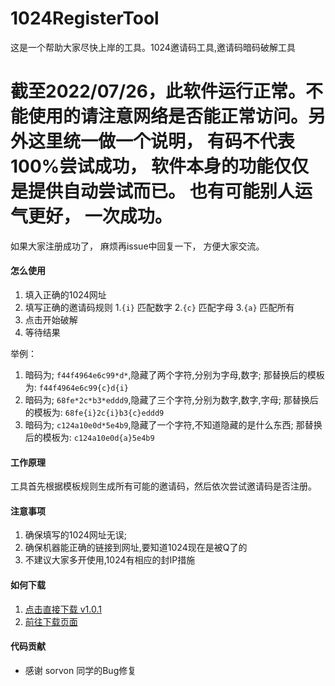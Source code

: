 # 1024RegisterTool
这是一个帮助大家尽快上岸的工具。1024邀请码工具,邀请码暗码破解工具

# 截至2022/07/26，此软件运行正常。不能使用的请注意网络是否能正常访问。另外这里统一做一个说明， 有码不代表100%尝试成功， 软件本身的功能仅仅是提供自动尝试而已。 也有可能别人运气更好， 一次成功。

如果大家注册成功了， 麻烦再issue中回复一下， 方便大家交流。 

#### 怎么使用
1. 填入正确的1024网址
2. 填写正确的邀请码规则
  1.`{i}` 匹配数字
  2.`{c}` 匹配字母
  3.`{a}` 匹配所有
3. 点击开始破解
4. 等待结果

举例：
1. 暗码为; `f44f4964e6c99*d*`,隐藏了两个字符,分别为字母,数字; 那替换后的模板为: `f44f4964e6c99{c}d{i}`
2. 暗码为; `68fe*2c*b3*eddd9`,隐藏了三个字符,分别为数字,数字,字母; 那替换后的模板为: `68fe{i}2c{i}b3{c}eddd9`
3. 暗码为; `c124a10e0d*5e4b9`,隐藏了一个字符,不知道隐藏的是什么东西; 那替换后的模板为: `c124a10e0d{a}5e4b9`

#### 工作原理
工具首先根据模板规则生成所有可能的邀请码，然后依次尝试邀请码是否注册。


#### 注意事项
1. 确保填写的1024网址无误;
2. 确保机器能正确的链接到网址,要知道1024现在是被Q了的
3. 不建议大家多开使用,1024有相应的封IP措施


#### 如何下载
1. [点击直接下载 v1.0.1](https://github.com/MisterChangRay/1024RegisterTool/releases/download/V1.0.1/Register1024_V1.0.1.exe)
2. [前往下载页面](https://github.com/MisterChangRay/1024RegisterTool/releases)


#### 代码贡献
- 感谢 sorvon 同学的Bug修复
